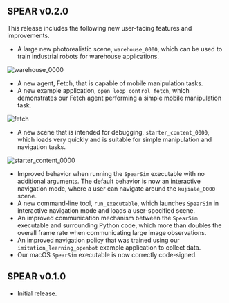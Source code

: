 ## SPEAR v0.2.0

This release includes the following new user-facing features and improvements.

- A large new photorealistic scene, `warehouse_0000`, which can be used to train industrial robots for warehouse applications.

![warehouse_0000](https://user-images.githubusercontent.com/2341965/229026112-5500bd96-9066-4784-811c-d6ac1ed543b1.jpg)

- A new agent, Fetch, that is capable of mobile manipulation tasks.
- A new example application, `open_loop_control_fetch`, which demonstrates our Fetch agent performing a simple mobile manipulation task.

![fetch](https://user-images.githubusercontent.com/2341965/229028307-649ee7b3-d82a-4e80-8f74-5a1c9ea4809d.jpg)

- A new scene that is intended for debugging, `starter_content_0000`, which loads very quickly and is suitable for simple manipulation and navigation tasks.

![starter_content_0000](https://user-images.githubusercontent.com/2341965/229026660-e78a8459-5263-4683-be30-50fb45aae2cb.jpg)

- Improved behavior when running the `SpearSim` executable with no additional arguments. The default behavior is now an interactive navigation mode, where a user can navigate around the `kujiale_0000` scene.
- A new command-line tool, `run_executable`, which launches `SpearSim` in interactive navigation mode and loads a user-specified scene.
- An improved communication mechanism between the `SpearSim` executable and surrounding Python code, which more than doubles the overall frame rate when communicating large image observations.
- An improved navigation policy that was trained using our `imitation_learning_openbot` example application to collect data.
- Our macOS `SpearSim` executable is now correctly code-signed.

## SPEAR v0.1.0

- Initial release.
